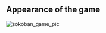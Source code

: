 ## Appearance of the game
![sokoban_game_pic](https://github.com/Andrxwwww/OOP_Sokoban/assets/117539407/9d2752f0-88cb-4f8f-9fd7-1ab37384291e)
